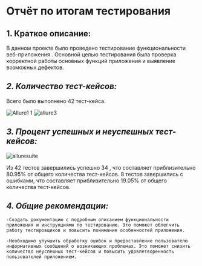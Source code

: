 # **Отчёт по итогам тестирования**

## **1. Краткое описание:**

В данном проекте было проведено тестирование функциональности веб-приложения . Основной целью тестирования была проверка
корректной работы основных функций приложения и выявление возможных дефектов.

## **_2. Количество тест-кейсов:_**

Всего было выполнено 42 тест-кейса.

![Allure1 1](https://github.com/VadimQA60/DiplomDZ/assets/128289306/5f0b63d7-cc11-43b9-b637-8c74685894e4)
![allure3](https://github.com/VadimQA60/DiplomDZ/assets/128289306/4c0311f3-95b5-4679-9eff-7cb4302c3a48)

## **_3. Процент успешных и неуспешных тест-кейсов:_**
![alluresuite](https://github.com/VadimQA60/DiplomDZ/assets/128289306/18fb1c9b-11d0-47fc-8439-d45de3d37479)



Из 42 тестов завершились успешно 34 , что составляет приблизительно 80.95% от общего количества
тест-кейсов. 8 тестов завершились с ошибками, что составляет приблизительно 19.05% от общего количества тест-кейсов.

## **_4. Общие рекомендации:_**

    -Создать документацию с подробным описанием функциональности приложения и инструкциями по тестированию. Это поможет облегчить работу тестировщиков и повысить понимание особенностей приложения.

    -Необходимо улучшить обработку ошибок и предоставление пользователю информативных сообщений о возникающих проблемах. Это поможет снизить количество неуспешных тест-кейсов и повысить удовлетворенность пользователей приложением.
